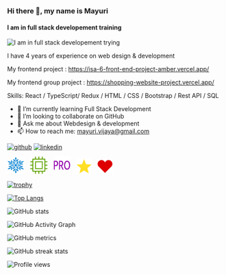 ### Hi there 👋, my name is Mayuri
#### I am in full stack developement training 
![I am in full stack developement trying ](https://arturssmirnovs.github.io/github-profile-readme-generator/images/banner.png)

I have 4 years of experience on web design & development 

My frontend project : https://isa-6-front-end-project-amber.vercel.app/

My frontend group project : https://shopping-website-project.vercel.app/

Skills: React / TypeScript/ Redux / HTML / CSS / Bootstrap / Rest API / SQL

- 🌱 I’m currently learning Full Stack Development  
- 👯 I’m looking to collaborate on GitHub  
- 💬 Ask me about Webdesign & development  
- 📫 How to reach me: mayuri.vijaya@gmail.com 


[<img src='https://cdn.jsdelivr.net/npm/simple-icons@3.0.1/icons/github.svg' alt='github' height='40'>](https://github.com/mayuri2018)  [<img src='https://cdn.jsdelivr.net/npm/simple-icons@3.0.1/icons/linkedin.svg' alt='linkedin' height='40'>](https://www.linkedin.com/in/mayuri-vaddempudi/)  

<a href='https://archiveprogram.github.com/'><img src='https://raw.githubusercontent.com/acervenky/animated-github-badges/master/assets/acbadge.gif' width='40' height='40'></a> <a href='https://docs.github.com/en/developers'><img src='https://raw.githubusercontent.com/acervenky/animated-github-badges/master/assets/devbadge.gif' width='40' height='40'></a> <a href='https://github.com/pricing'><img src='https://raw.githubusercontent.com/acervenky/animated-github-badges/master/assets/pro.gif' width='40' height='40'></a> <a href='https://stars.github.com/'><img src='https://raw.githubusercontent.com/acervenky/animated-github-badges/master/assets/starbadge.gif' width='35' height='35'></a> <a href='https://docs.github.com/en/github/supporting-the-open-source-community-with-github-sponsors'><img src='https://raw.githubusercontent.com/acervenky/animated-github-badges/master/assets/sponsorbadge.gif' width='35' height='35'></a> 

[![trophy](https://github-profile-trophy.vercel.app/?username=mayuri2018)](https://github.com/ryo-ma/github-profile-trophy)

[![Top Langs](https://github-readme-stats.vercel.app/api/top-langs/?username=mayuri2018)](https://github.com/anuraghazra/github-readme-stats)

![GitHub stats](https://github-readme-stats.vercel.app/api?username=mayuri2018&show_icons=true)  

![GitHub Activity Graph](https://activity-graph.herokuapp.com/graph?username=mayuri2018)  

![GitHub metrics](https://metrics.lecoq.io/mayuri2018)  

![GitHub streak stats](https://streak-stats.demolab.com/?user=mayuri2018)  

![Profile views](https://gpvc.arturio.dev/mayuri2018)  
